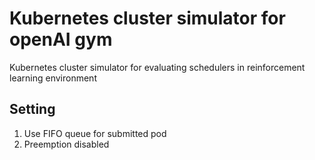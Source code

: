 # Kubernetes cluster simulator for openAI gym

Kubernetes cluster simulator for evaluating schedulers in reinforcement learning environment

## Setting

1.  Use FIFO queue for submitted pod
2.  Preemption disabled
